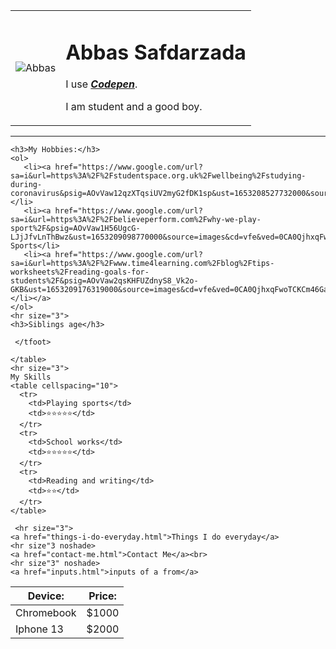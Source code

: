 <!DOCTYPE html>
<html>
  <head>
   <meta charset="utf-8">
   <title>Abbas's personal site</title>
  </head>

  <body>
    <table cellspacing="20">
      <td><img src="images/Abbas.png" alt="Abbas"></td>
      <td><h1>Abbas Safdarzada</h1>
      <p>I use <strong><a href="https://codepen.io"><em>Codepen</em></a></strong>.</p>
      <p>I am student and a good boy.</p></td>
    </table>
    <hr size="3">

    <h3>My Hobbies:</h3>
    <ol>
       <li><a href="https://www.google.com/url?sa=i&url=https%3A%2F%2Fstudentspace.org.uk%2Fwellbeing%2Fstudying-during-coronavirus&psig=AOvVaw12qzXTqsiUV2myG2fDK1sp&ust=1653208527732000&source=images&cd=vfe&ved=0CA0QjhxqFwoTCMCvofqX8PcCFQAAAAAdAAAAABAD">Studying</a></li>
       <li><a href="https://www.google.com/url?sa=i&url=https%3A%2F%2Fbelieveperform.com%2Fwhy-we-play-sport%2F&psig=AOvVaw1H56UgcG-LJjJfvLnThBwz&ust=1653209098770000&source=images&cd=vfe&ved=0CA0QjhxqFwoTCJD3oPyZ8PcCFQAAAAAdAAAAABAD">playing Sports</li>
       <li><a href="https://www.google.com/url?sa=i&url=https%3A%2F%2Fwww.time4learning.com%2Fblog%2Ftips-worksheets%2Freading-goals-for-students%2F&psig=AOvVaw2qsKHFUZdnyS8_Vk2o-GKB&ust=1653209176319000&source=images&cd=vfe&ved=0CA0QjhxqFwoTCKCm46Ga8PcCFQAAAAAdAAAAABAD">Reading</a></li></a>
    </ol>
    <hr size="3">
    <h3>Siblings age</h3>
  <table cellspacing="10">
     <thead>
       <th>Device:</th>
       <th>Price:</th>
     </thead>
     <tbody>
       <tr>
        <td>Chromebook</td>
        <td>$1000</td>
       </tr>
       <tr>
         <td>Iphone 13</td>
         <td>$2000</td>
       </tr>
     </tbody>
     <tfoot>

     </tfoot>

    </table>
    <hr size="3">
    My Skills
    <table cellspacing="10">
      <tr>
        <td>Playing sports</td>
        <td>⭐⭐⭐⭐⭐</td>
      </tr>
      <tr>
        <td>School works</td>
        <td>⭐⭐⭐⭐⭐</td>
      </tr>
      <tr>
        <td>Reading and writing</td>
        <td>⭐⭐</td>
      </tr>
    </table>

     <hr size="3">
    <a href="things-i-do-everyday.html">Things I do everyday</a>
    <hr size"3 noshade>
    <a href="contact-me.html">Contact Me</a><br>
    <hr size"3" noshade>
    <a href="inputs.html">inputs of a from</a>


  </body>

</html>
